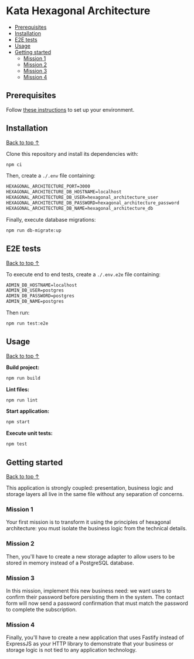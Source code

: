 # Kata Hexagonal Architecture

- [Prerequisites](#prerequisites)
- [Installation](#installation)
- [E2E tests](#e2e-tests)
- [Usage](#usage)
- [Getting started](#getting-started)
  - [Mission 1](#mission-1)
  - [Mission 2](#mission-2)
  - [Mission 3](#mission-3)
  - [Mission 4](#mission-4)

## Prerequisites

Follow [these instructions](./PREREQUISITES.md) to set up your environment.

## Installation

[Back to top ↑](#kata-hexagonal-architecture)

Clone this repository and install its dependencies with:

```bash
npm ci
```

Then, create a `./.env` file containing:

```txt
HEXAGONAL_ARCHITECTURE_PORT=3000
HEXAGONAL_ARCHITECTURE_DB_HOSTNAME=localhost
HEXAGONAL_ARCHITECTURE_DB_USER=hexagonal_architecture_user
HEXAGONAL_ARCHITECTURE_DB_PASSWORD=hexagonal_architecture_password
HEXAGONAL_ARCHITECTURE_DB_NAME=hexagonal_architecture_db
```

Finally, execute database migrations:

```bash
npm run db-migrate:up
```
## E2E tests

[Back to top ↑](#kata-hexagonal-architecture)

To execute end to end tests, create a `./.env.e2e` file containing:

```txt
ADMIN_DB_HOSTNAME=localhost
ADMIN_DB_USER=postgres
ADMIN_DB_PASSWORD=postgres
ADMIN_DB_NAME=postgres
```

Then run:

```bash
npm run test:e2e
```

## Usage

[Back to top ↑](#kata-hexagonal-architecture)

**Build project:**

```bash
npm run build
```

**Lint files:**

```bash
npm run lint
```

**Start application:**

```bash
npm start
```

**Execute unit tests:**

```bash
npm test
```

## Getting started

[Back to top ↑](#kata-hexagonal-architecture)

This application is strongly coupled: presentation, business logic and storage
layers all live in the same file without any separation of concerns.

### Mission 1

Your first mission is to transform it using the principles of hexagonal architecture:
you must isolate the business logic from the technical details.

### Mission 2

Then, you'll have to create a new storage adapter to allow users to be stored in memory
instead of a PostgreSQL database.

### Mission 3

In this mission, implement this new business need: we want users to confirm their password before persisting them in the system. The contact form will now send a password confirmation that must match the password to complete the subscription.

### Mission 4

Finally, you'll have to create a new application that uses Fastify instead of ExpressJS as
your HTTP library to demonstrate that your business or storage logic is not tied to any application technology.

